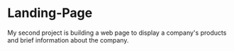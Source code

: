 # Landing-Page

My second project is building a web page to display a company's products and brief information about the company.

